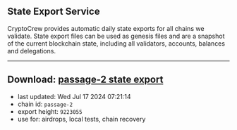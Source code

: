 ## State Export Service
CryptoCrew provides automatic daily state exports for all chains we validate. State export files can be used as genesis files and are a snapshot of the current blockchain state, including all validators, accounts, balances and delegations.

---
**Download: [passage-2 state export](https://dl-eu2.ccvalidators.com/SERVICE/passage/passage-2_export_9223055.json)**
---

- last updated: Wed Jul 17 2024 07:21:14
- chain id: `passage-2`
- export height: `9223055`
- use for: airdrops, local tests, chain recovery
